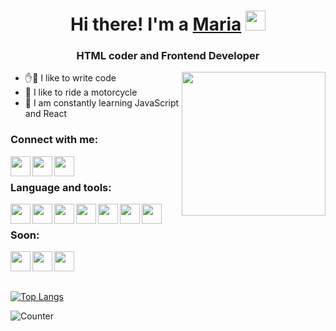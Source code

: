 <h1 align="center">Hi there!  I'm a <a href="#" target="_blank">Maria</a> 
<img src="https://github.com/blackcater/blackcater/raw/main/images/Hi.gif" height="32"/></h1>
<h3 align="center">HTML coder and Frontend Developer</h3>
<img align='right' src="https://media.giphy.com/media/M9gbBd9nbDrOTu1Mqx/giphy.gif" width="230">

- ✋🤚 I like to write code
- 🛵 I like to ride a motorcycle
- 🌱 I am constantly learning JavaScript and React

### Connect with me:
<img align="left" height="32" width="32" src="https://cdn.jsdelivr.net/npm/simple-icons@v7/icons/gmail.svg" />
<img align="left" height="32" width="32" src="https://cdn.jsdelivr.net/npm/simple-icons@v7/icons/telegram.svg" />
<img align="left" height="32" width="32" src="https://cdn.jsdelivr.net/npm/simple-icons@v7/icons/instagram.svg" />
<br />

### Language and tools:
<img align="left" height="32" width="32" src="https://cdn.jsdelivr.net/npm/simple-icons@v7/icons/css3.svg" />
<img align="left" height="32" width="32" src="https://cdn.jsdelivr.net/npm/simple-icons@v7/icons/html5.svg" />
<img align="left" height="32" width="32" src="https://cdn.jsdelivr.net/npm/simple-icons@v7/icons/sass.svg" />
<img align="left" height="32" width="32" src="https://cdn.jsdelivr.net/npm/simple-icons@v7/icons/gulp.svg" />
<img align="left" height="32" width="32" src="https://cdn.jsdelivr.net/npm/simple-icons@v7/icons/wordpress.svg" />
<img align="left" height="32" width="32" src="https://cdn.jsdelivr.net/npm/simple-icons@v7/icons/tailwindcss.svg" />
<img align="left" height="32" width="32" src="https://cdn.jsdelivr.net/npm/simple-icons@v7/icons/bootstrap.svg" />
<br />


### Soon:
<img align="left" height="32" width="32" src="https://cdn.jsdelivr.net/npm/simple-icons@v7/icons/javascript.svg" />
<img align="left" height="32" width="32" src="https://cdn.jsdelivr.net/npm/simple-icons@v7/icons/react.svg" />
<img align="left" height="32" width="32" src="https://cdn.jsdelivr.net/npm/simple-icons@v7/icons/nodedotjs.svg" />
<br />
<br />

##
[![Top Langs](https://github-readme-stats.vercel.app/api/top-langs/?username=wraaap&layout=compact)](https://github.com/anuraghazra/github-readme-stats)

![Counter](https://komarev.com/ghpvc/?username=wraaap&color=ff69b4&style=flat-square)

<!--
**wraaap/wraaap** is a ✨ _special_ ✨ repository because its `README.md` (this file) appears on your GitHub profile.

Here are some ideas to get you started:

- 🔭 I’m currently working on ...
- 🌱 I’m currently learning ...
- 👯 I’m looking to collaborate on ...
- 🤔 I’m looking for help with ...
- 💬 Ask me about ...
- 📫 How to reach me: ...
- 😄 Pronouns: ...
- ⚡ Fun fact: ...
-->
